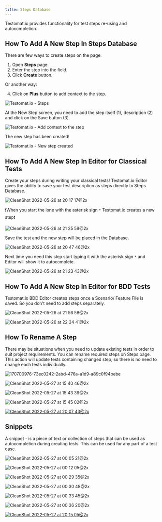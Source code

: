 ```yaml
---
title: Steps Database
---
```


Testomat.io provides functionality for test steps re-using and autocompletion.  

## How To Add A New Step In Steps Database

There are few ways to create steps on the page:

1. Open **Steps** page.
2. Enter the step into the field.
3. Click **Create** button.

Or another way:

4. Сlick on **Plus** button to add context to the step.

![Testomat.io - Steps](./images/New_oVmHkZJz_2024-08-18.png)

At the New Step screen, you need to add the step itself (1), description (2) and click on the Save button (3).

![Testomat.io - Add context to the step](./images/New_DLg3V9rr_2024-08-18.png)

The new step has been created!

![Testomat.io - New step created](./images/New_CqZ0FlTE_2024-08-18.png)

## How To Add A New Step In Editor for Classical Tests

Create your steps during writing your classical tests! Testomat.io Editor gives the ability to save your test description as steps directly to Steps Database.

![CleanShot 2022-05-26 at 20 17 17@2x](./images/170541098-7e4db6b1-6bb5-40f2-9a0a-21394c9578a2.jpg)

❗When you start the lone with the asterisk sign `*` Testomat.io creates a new step❗

![CleanShot 2022-05-26 at 21 25 59@2x](./images/170552512-0be7cb33-1055-4974-9ee5-b3ed94d2dad1.jpg)

Save the test and the new step will be placed in the Database.

![CleanShot 2022-05-26 at 20 47 46@2x](./images/170546294-7c947478-37fa-42e9-bbbf-8152d6ee971a.jpg)

Next time you need this step start typing it with the asterisk sign `*` and Editor will show it to autocomplete.

![CleanShot 2022-05-26 at 21 23 43@2x](./images/170552056-25636306-041f-4152-a9b0-4c6a4527bd4e.jpg)

## How To Add A New Step In Editor for BDD Tests

Testomat.io BDD Editor creates steps once a Scenario/ Feature File is saved. So you don't need to add steps separately. 

![CleanShot 2022-05-26 at 21 56 58@2x](./images/170557719-d84e39b2-f026-42df-82cb-2668f11e8f92.jpg)

![CleanShot 2022-05-26 at 22 34 41@2x](./images/170563796-d22bc139-c836-48e8-ab80-fa8f8b457166.jpg)

## How To Rename A Step

There may be situations when you need to update existing tests in order to suit project requirements. You can rename required steps on Steps page. This action will update tests containing changed step, so there is no need to change each tests individually.  

![170700976-73ec0242-2abd-476a-a1d9-a89c0f94bebe](./images/170701425-8412d054-e694-454d-8930-0e45b473186a.jpeg)

![CleanShot 2022-05-27 at 15 40 46@2x](./images/170701239-4d0bc838-4dce-4851-8654-f574dc8a9ffb.jpg)

![CleanShot 2022-05-27 at 15 43 39@2x](./images/170701695-b5aa4671-fe6b-4da4-a64b-e6c1e8616429.jpg)

![CleanShot 2022-05-27 at 15 45 02@2x](./images/170701937-bda4438c-506d-4eb2-8306-dcd8f9e94a58.jpg)

[![CleanShot 2022-05-27 at 20 07 43@2x](./images/170752475-7899459d-0533-45b4-904e-1f88e9f61c2c.jpg)](https://youtu.be/z5C3GYtl_HU)

## Snippets

A snippet - is a piece of text or collection of steps that can be used as autocompletion during creating tests. This can be used for any part of a test case. 

![CleanShot 2022-05-27 at 00 05 21@2x](./images/170580949-1b2801c9-5248-4fa9-84cf-15608a2635ad.jpg)

![CleanShot 2022-05-27 at 00 12 05@2x](./images/170581388-abd59f51-ab50-40d3-8889-421e0bffcb15.jpg)

![CleanShot 2022-05-27 at 00 29 35@2x](./images/170583311-aa3cdf02-1fef-4c55-a8d6-2dc6222b88d7.jpg)

![CleanShot 2022-05-27 at 00 30 48@2x](./images/170583486-ab165c69-bfb7-4a6e-bc43-dce5877a7b40.jpg)

![CleanShot 2022-05-27 at 00 33 45@2x](./images/170583982-8d30e746-e133-492e-bdd5-922852cbca58.jpg)

![CleanShot 2022-05-27 at 00 36 20@2x](./images/170584308-f28309f1-797f-475f-9bf2-e5f51520a23e.jpg)

[![CleanShot 2022-05-27 at 20 15 05@2x](./images/170756914-83b1e618-b039-45f5-b051-7f6fab0821aa.jpg)](https://youtu.be/k8WVtGDiUjs)



